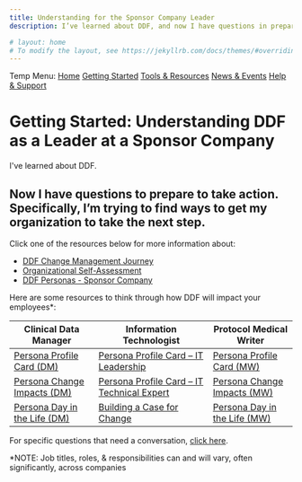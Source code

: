 ```yaml
---
title: Understanding for the Sponsor Company Leader
description: I’ve learned about DDF, and now I have questions in preparation for taking action

# layout: home
# To modify the layout, see https://jekyllrb.com/docs/themes/#overriding-theme-defaults
---
```

Temp Menu: [Home](test.md) [Getting Started](get-started.md) [Tools & Resources](tools-resources.md) [News & Events](news-events.md) [Help & Support](help-support.md)

# Getting Started: Understanding DDF as a Leader at a Sponsor Company 
I've learned about DDF. 

## Now I have questions to prepare to take action. Specifically, I’m trying to find ways to get my organization to take the next step.
Click one of the resources below for more information about:
- [DDF Change Management Journey]()
- [Organizational Self-Assessment](https://github.com/transcelerate/ddf-home/blob/main/documents/DDF%20Organizational%20Self%20Assessment.pdf)
- [DDF Personas - Sponsor Company](https://github.com/transcelerate/ddf-home/blob/main/documents/DDF%20Persona%20Infographic.pdf)

Here are some resources to think through how DDF will impact your employees*:

|Clinical Data Manager                                      | Information Technologist                                    |Protocol Medical Writer                          |
|-----------------------------------------------------------|-------------------------------------------------------------|-------------------------------------------------|
|<a target="_blank" href="documents/persona/Infographic%20DM%20Persona%20Profile_FINAL.pdf">Persona Profile Card (DM)</a>|<a target="_blank" href="documents/persona/IT-Persona-Profile-Card-Leadership_FINAL.pdf">Persona Profile Card – IT Leadership</a>|<a target="_blank" href="documents/persona/Infographic%20MW%20Persona%20Profile%20Card_FINAL.pdf">Persona Profile Card (MW)</a>|
|<a target="_blank" href="documents/persona/Infographic%20DM%20Persona%20Change%20Impact_FINAL.pdf">Persona Change Impacts (DM)</a>|<a target="_blank" href="documents/persona/IT-Persona-Profile-Card-Tech-Expert_FINAL.pdf">Persona Profile Card – IT Technical Expert</a>|<a target="_blank" href="documents/persona/Infographic%20MW%20Persona%20Change%20Impact_FINAL.pdf">Persona Change Impacts (MW)</a>|
|<a target="_blank" href="documents/persona/Infographic%20DM%20Persona%20Day%20in%20the%20Life_FINAL.pdf">Persona Day in the Life (DM)</a>|<a target="_blank" href="documents/persona/IT-Persona-Partnering-Guidance_FINAL.pdf">Building a Case for Change</a>|<a target="_blank" href="documents/persona/Infographic%20MW%20Persona%20Day%20in%20the%20Life_FINAL.pdf">Persona Day in the Life (MW)</a>|

For specific questions that need a conversation, <a target="_blank" href="https://www.transceleratebiopharmainc.com/assets/digital-data-flow-feedback-form/">click here</a>.

*NOTE: Job titles, roles, & responsibilities can and will vary, often significantly, across companies

